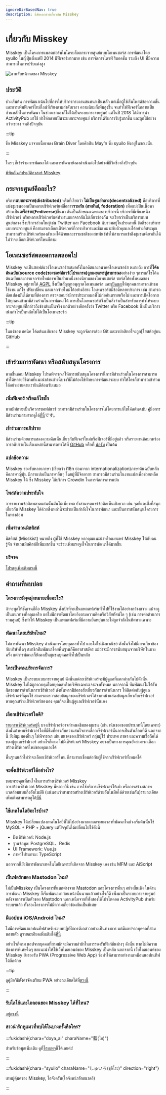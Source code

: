 ```yaml
---
ignoreDirBasedNav: true
description: นี่คือเอกสารเกี่ยวกับ Misskey
---
```


# เกี่ยวกับ Misskey

Misskey เป็นโครงการแพลตฟอร์มไมโครบล็อกกระจายศูนย์แบบโอเพนซอร์ส การพัฒนาโดย syuilo ในญี่ปุ่นตั้งแต่ปี 2014 มีฟีเจอร์มากมาย เช่น การจัดการไดรฟ์ รีแอคชั่น รวมถึง UI ที่มีความสามารถในการปรับแต่งสูง

![ภาพจับหน้าจอของ Misskey](/img/hero/misskey-light.png)

## ประวัติ

ช่วงเริ่มต้น การพัฒนาเน้นไปที่การให้บริการกระดานสนทนาเป็นหลัก แต่เมื่อผู้ใช้เริ่มโพสต์ข้อความสั้นและการเพิ่มฟีเจอร์ไทม์ไลน์ที่เรียงตามลำดับเวลา ความนิยมก็เพิ่มสูงขึ้น จนทำให้ฟีเจอร์นี้กลายเป็นส่วนหลักในการพัฒนา
ในช่วงแรกเองก็ไม่ได้เป็นระบบกระจายศูนย์ แต่ในปี 2018 ได้มีการนำ ActivityPub มาใช้ ทำให้กลายเป็นระบบกระจายศูนย์ บริการได้รับการรับรู้มากขึ้น และถูกใช้อย่างกว้างขวาง จนถึงปัจจุบัน

:::tip

ชื่อ Misskey มาจากเนื้อเพลง Brain Diver โดยศิลปิน May’n ซึ่ง syuilo ฟังอยู่ในขณะนั้น

:::

ใครๆ ก็เข้าร่วมการพัฒนาได้ และการพัฒนายังคงดำเนินต่อไปอย่างมีชีวิตชีวาถึงปัจจุบัน

[พิพิธภัณฑ์ประวัติศาสตร์ Misskey](/about-us/history/)

## กระจายศูนย์คืออะไร?

บริการ<b>แบบกระจาย(distributed)</b> หรือที่เรียกว่า <b>ไม่เป็นศูนย์กลาง(decentralized)</b> คือบริการที่แบ่งชุมชนออกเป็นหลายเซิร์ฟเวอร์แต่สื่อสาร<b>รวมกัน (สหพันธ์, federation)</b> เพื่อแบ่งปันเนื้อหา สร้างเป็น<b>เครือข่าย(Fediverse)</b>ขึ้นมา อันเป็นลักษณะเฉพาะของบริการนี้ บริการที่มีเพียงหนึ่งเซิร์ฟเวอร์ หรือหลายเซิร์ฟเวอร์แต่ทำงานแยกจากกันไม่เกี่ยวข้องกัน จะเรียกว่าเป็นบริการแบบศูนย์กลาง ซึ่งบริการส่วนใหญ่เช่น Twitter และ Facebook นับรวมอยู่ในประเภทนี้ ข้อดีของบริการแบบกระจายศูนย์ คือสามารถเลือกเซิร์ฟเวอร์ที่การบริหารและธีมเหมาะกับตัวคุณเองได้อย่างอิสระคุณสามารถสร้างเซิร์ฟเวอร์ของตัวเองได้ด้วยและธรรมชาติของสหพันธ์ทำให้สามารถเข้าถึงชุมชนเดียวกันได้ไม่ว่าจะเลือกเซิร์ฟเวอร์ไหนก็ตาม

## โอเพนซอร์สตลอดกาลตลอดไป

Misskey จะเป็นซอฟต์แวร์โอเพนซอร์สเสมอทั้งในอดีตและอนาคตโอเพนซอร์ส หมายถึง การที่<b>โค้ดต้นฉบับ(source code)ของซอฟต์แวร์(โปรแกรม)ถูกเผยแพร่สู่สาธารณะ</b>อย่างง่าย ๆการแก้ไขโค้ดต้นฉบับและการแจกจ่ายใหม่อาจเป็นส่วนหนึ่งของนิยามของโอเพนซอร์ส
ซอร์สโค้ดทั้งหมดของ Misskey อยู่ภายใต้ [AGPL](https://github.com/misskey-dev/misskey/blob/develop/LICENSE) ซึ่งเป็นสัญญาอนุญาตโอเพนซอร์ส และ[เปิดเผย](https://github.com/misskey-dev)ให้ทุกคนสามารถเข้าชม ใช้งาน แก้ไข ปรับเปลี่ยน และแจกจ่ายใหม่ได้อย่างอิสระ
โอเพนซอร์สมีข้อดีหลายประการ เช่น สามารถดัดแปลงมันได้ตามที่ต้องการ ตรวจสอบว่ามีการประมวลผลที่ไม่ก่ออันตรายหรือไม่ และการเปิดโอกาสให้ทุกคนเข้ามามีส่วนร่วมในการพัฒนาได้
การเป็นโอเพนซอร์สจึงเป็นสิ่งจำเป็นสำหรับการทำให้ระบบกระจายศูนย์ที่กล่าวถึงข้างต้นเป็นจริง
ยกตัวอย่างอีกครั้งว่า Twitter หรือ Facebook ซึ่งเป็นบริการเน้นกำไรเป็นหลักไม่ได้เป็นโอเพนซอร์ส

:::tip

ในแง่ของเทคนิค โค้ดต้นฉบับของ Misskey จะถูกจัดการด้วย Git และเรปอสิทอรี่จะถูก[โฮสต์อยู่บน GitHub

:::

## เข้าร่วมการพัฒนา หรือสนับสนุนโครงการ

หากชื่นชอบ Misskey โปรดพิจารณาให้การสนับสนุนโครงการนี้การมีส่วนร่วมในโครงการสามารถทำได้หลายวิธีตามที่แนะนำด้านล่างนี้บางวิธีไม่ต้องใช้ทักษะการพัฒนาระบบ ทำให้ใครก็สามารถเข้าร่วมได้อย่างง่ายดายเรายินดีต้อนรับเสมอ

### เพิ่มฟีเจอร์ หรือแก้ไขบั๊ก

หากมีทักษะเป็นวิศวกรซอฟต์แวร์ สามารถมีส่วนร่วมในโครงการได้โดยการแก้ไขโค้ดต้นฉบับ
คู่มือการมีส่วนร่วมสามารถดูได้[ที่นี่](https://github.com/misskey-dev/misskey/blob/develop/CONTRIBUTING.md)です。

### เข้าร่วมการอภิปราย

มีส่วนร่วมด้วยการแสดงความคิดเห็นเกี่ยวกับฟีเจอร์ใหม่หรือฟีเจอร์ที่มีอยู่แล้ว หรือรายงานข้อบกพร่อง
การอภิปรายในเรื่องเหล่านี้สามารถทำได้ที่ [GitHub](https://github.com/misskey-dev) หรือที่ [ฟอรัม](https://forum.misskey.io/) เป็นต้น

### แปลข้อความ

Misskey รองรับหลายภาษา (เรียกว่า i18n ย่อมาจาก internationalization)ภาษาต้นฉบับหลักคือภาษาญี่ปุ่น มีการแปลเป็นภาษาอื่นๆ โดยผู้ที่มีจิตอาสา
สามารถมีส่วนร่วมในงานแปลเพื่อช่วยเหลือ Misskey ได้
ซึ่ง Misskey ใช้บริการ Crowdin ในการจัดการการแปล


### โพสต์ความประทับใจ

การรายงานข้อผิดพลาดแค่นนั้นมันไม่เพียงพอ ยังสามารถแชร์ข้อคิดเห็นเชิงบวก เช่น จุดดีและสิ่งที่สนุกเกี่ยวกับ Misskey ได้ด้วยสิ่งเหล่านี้จะช่วยเป็นกำลังใจในการพัฒนา และเป็นการสนับสนุนโครงการในทางอ้อม

### เพิ่มจำนวนมิสคิสต์

มิสคิสต์ (Misskist) หมายถึง ผู้ที่ใช้ Misskey หากคุณแนะนำหรือเผยแพร่ Misskey ให้กับคนรู้จัก จำนวนมิสคิสต์ก็เพิ่มมากขึ้น จะช่วยเพิ่มแรงจูงใจในการพัฒนาได้มากขึ้น

### บริจาค

[โปรดดูเพิ่มเติมตรงนี้](/docs/donate/)

## คำถามที่พบบ่อย

### โครงการมีจุดมุ่งหมายเพื่ออะไร?

ถ้าจะพูดให้ชัดเจนก็คือ Misskey ตั้งเป้าที่จะเป็นแพลตฟอร์มทั่วไปที่ใช้งานได้อย่างกว้างขวาง แม้จะดูเป็นแนวทางที่คลุมเครือ แต่ไม่มีการพัฒนาโดยอิงตามความคิดหรือวิสัยทัศน์ใด ๆ (เช่น การต่อต้านการรวมศูนย์) ซึ่งทำให้ Misskey เป็นแพลตฟอร์มที่มีความยืดหยุ่นและไม่ถูกจำกัดในทิศทางเฉพาะ

<!-- TODO: ここにロードマップへのリンク -->

### พัฒนาโดยบริษัทไหม?

ไม่การพัฒนา Misskey ดำเนินการโดยบุคคลทั่วไป และไม่ใช่เชิงพาณิชย์ ดังนั้นจึงไม่มีการเกี่ยวข้องกับบริษัทใดๆ
สมาชิกทีมพัฒนาโดยพื้นฐานก็คืออาสาสมัคร
แม้ว่าจะมีการสนับสนุนจากบริษัทในบางครั้ง แต่การพัฒนาก็ยังคงเป็นชุมชนบุคคลทั่วไปเป็นหลัก

### ใครเป็นคนบริหารจัดการ?

Misskey เป็นระบบแบบกระจายศูนย์ ดังนั้นแต่ละเซิร์ฟเวอร์จะมีผู้ดูแลที่แตกต่างกันไปดังนั้น Misskey ไม่ได้ถูกควบคุมโดยบุคคลหรือบริษัทเฉพาะเจาะจงทั้งหมด
นอกจากนี้ ทีมพัฒนาไม่ได้รับผิดชอบการดำเนินการเซิร์ฟเวอร์ ดังนั้นหากมีข้อสงสัยเกี่ยวกับการดำเนินการ ให้ติดต่อกับผู้ดูแลเซิร์ฟเวอร์ที่คุณใช้
สามารถตรวจสอบข้อมูลของเซิร์ฟเวอร์ได้จากหน้าแสดงข้อมูลเกี่ยวกับเซิร์ฟเวอร์
หากคุณสร้างเซิร์ฟเวอร์ของเอง คุณก็จะเป็นผู้ดูแลเซิร์ฟเวอร์นั้นเอง

### เลือกเซิร์ฟเวอร์ใดดี?

[รายการเซิร์ฟเวอร์อยู่นี่](/servers/)
บางเซิร์ฟเวอร์อาจกำหนดธีมของชุมชน (เช่น เน้นของชอบประเภทนี้โดยเฉพาะ) ดังนั้นถ้าพบเซิร์ฟเวอร์ใดที่มีธีมที่ตรงกับความสนใจการเลือกเซิร์ฟเวอร์นั้นอาจเป็นตัวเลือกที่ดี
นอกจากนี้ ยังมีมุมมองอื่นๆ ให้พิจารณา เช่น ขนาดของเซิร์ฟเวอร์ กลุ่มผู้ใช้ ประเทศ ภาษา และความเชื่อถือได้ของผู้ดูแลเซิร์ฟเวอร์
อย่างไรก็ตาม ไม่มีเซิร์ฟเวอร์ Misskey อย่างเป็นทางการคุณยังสามารถเลือกสร้างเซิร์ฟเวอร์ใหม่ของคุณเองได้

พื้นฐานแล้วไม่ว่าจะเลือกเซิร์ฟเวอร์ไหน ก็สามารถเชื่อมต่อกับผู้ใช้จากเซิร์ฟเวอร์ทั้งหมดได้

### จะตั้งเซิร์ฟเวอร์ได้อย่างไร?

ขอบพระคุณที่สนใจในการสร้างเซิร์ฟเวอร์ Misskey\
การสร้างเซิร์ฟเวอร์ Misskey มีหลายวิธี เช่น การใช้บริการเซิร์ฟเวอร์ให้เช่า หรือการสร้างสภาพแวดล้อมแบบกึ่งอัตโนมัติ (แน่นอนว่าสามารถสร้างเซิร์ฟเวอร์ด้วยอัตโนมือได้ด้วยเช่นกัน)รายละเอียดเพิ่มเติมสามารถดูได้[ที่นี่](/docs/for-admin/install/guides/)

### ใช้เทคโนโลยีอะไรบ้าง?

Misskey ได้เปลี่ยนแปลงเทคโนโลยีที่ใช้ไปอย่างมากตลอดระยะเวลาที่พัฒนาในช่วงเริ่มต้นนั้นใช้ MySQL + PHP + jQuery แต่ปัจจุบันได้เปลี่ยนไปใช้ดังนี้

- ฝั่งเซิร์ฟเวอร์: Node.js
- ฐานข้อมูล: PostgreSQL、Redis
- UI Framework: Vue.js
- ภาษาโปรแกรม: TypeScript

นอกจากนี้ยังมีการพัฒนาเทคโนโลยีเฉพาะที่เกิดจาก Misskey เอง เช่น MFM และ AiScript

### เป็นฟอร์กของ Mastodon ไหม?

ไม่เป็นMisskey เป็นโครงการที่แตกต่างจาก Mastodon และโครงการอื่นๆ อย่างสิ้นเชิง
ในด้านการพัฒนา Misskey ก็เริ่มพัฒนามาก่อนหน้านั้นนานแล้วอย่างไรก็ดี เพิ่งมาเป็นระบบกระจายศูนย์หลังจากการเปิดตัวของ Mastodon
นอกเหนือจากที่ทั้งสองใช้โปรโตคอล ActivityPub สำหรับระบบฯแล้ว ทั้งสองโครงการไม่มีความเกี่ยวข้องกันเป็นพิเศษ

### มีแอปบน iOS/Android ไหม?

ไม่มีการพัฒนาแอปเนทีฟสำหรับระบบปฏิบัติการดังกล่าวอย่างเป็นทางการ แต่มีแอปจากบุคคลที่สามหลายตัว
ดูรายละเอียดเพิ่มเติมได้[ที่นี่](/docs/for-users/resources/apps/)

อย่างไรก็ตาม แอปจากบุคคลที่สามมักจะมีความล่าช้าในการรองรับฟังก์ชันต่างๆ ดังนั้น หากไม่มีความต้องการพิเศษใดๆ ขอแนะนำให้ใช้เว็บไคลเอนต์ของ Misskey เป็นหลัก
นอกจากนี้ เว็บไคลเอนต์ของ Misskey ยังรองรับ PWA (Progressive Web App) ซึ่งทำให้สามารถทำงานเหมือนแอปเนทีฟได้อีกด้วย

:::tip

ดูคู่มือวิธีตั้งค่าจัดเตรียม PWA อย่างละเอียดได้ที่[ตรงนี้](/docs/for-users/stepped-guides/how-to-use-pwa/)

:::

### รับโลโก้และไอคอนของ Misskey ได้ที่ไหน?

[อยู่ตรงนี้](/brand-assets/)

### สาวน่ารักหูแมวที่พบได้ในบางครั้งคือใคร?

:::fukidashi{chara="doya_ai" charaName="藍(ไอ)"}

สำหรับข้อมูลเพิ่มเติม ดูที่[โฮมเพจ](https://xn--931a.moe/)นี้ได้เลยค่ะ!

:::

:::fukidashi{chara="syuilo" charaName="しゅいろ(ชุอิโระ)" direction="right"}

เทพผู้คุ้มครอง Misskey, ไอจังครับ(ไอจังหน้าฮักขนาดอิ)

:::
